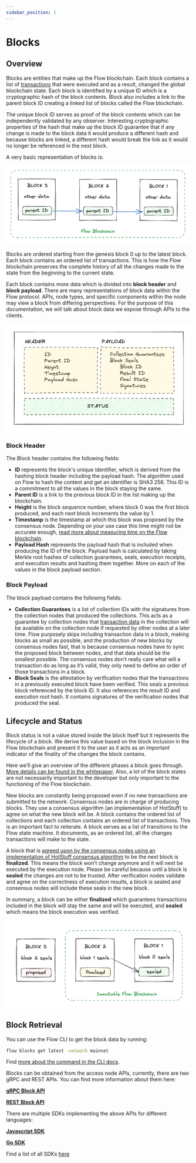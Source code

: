 ```yaml
---
sidebar_position: 1
---
```


# Blocks

## Overview

Blocks are entities that make up the Flow blockchain. Each block contains a list of [transactions](./transactions.md) that were executed and as a result, changed the global blockchain state. Each block is identified by a unique ID which is a cryptographic hash of the block contents. Block also includes a link to the parent block ID creating a linked list of blocks called the Flow blockchain. 

The unique block ID serves as proof of the block contents which can be independently validated by any observer. Interesting cryptographic properties of the hash that make up the block ID guarantee that if any change is made to the block data it would produce a different hash and because blocks are linked, a different hash would break the link as it would no longer be referenced in the next block.

A very basic representation of blocks is:

![Screenshot 2023-08-16 at 15.16.38.png](_blocks_images/Screenshot_2023-08-16_at_15.16.38.png)

Blocks are ordered starting from the genesis block 0 up to the latest block. Each block contains an ordered list of transactions. This is how the Flow blockchain preserves the complete history of all the changes made to the state from the beginning to the current state. 

Each block contains more data which is divided into **block header** and **block payload**. There are many representations of block data within the Flow protocol. APIs, node types, and specific components within the node may view a block from differing perspectives. For the purpose of this documentation, we will talk about block data we expose through APIs to the clients.

![Screenshot 2023-08-16 at 10.50.53.png](_blocks_images/Screenshot_2023-08-16_at_10.50.53.png)

### Block Header

The Block header contains the following fields:

- **ID** represents the block's unique identifier, which is derived from the hashing block header including the payload hash. The algorithm used on Flow to hash the content and get an identifier is SHA3 256. This ID is a commitment to all the values in the block staying the same.
- **Parent ID** is a link to the previous block ID in the list making up the blockchain.
- **Height** is the block sequence number, where block 0 was the first block produced, and each next block increments the value by 1.
- **Timestamp** is the timestamp at which this block was proposed by the consensus node. Depending on your use case this time might not be accurate enough, [read more about measuring time on the Flow blockchain](https://cadence-lang.org/docs/0.42/measuring-time#time-on-the-flow-blockchain).
- **Payload Hash** represents the payload hash that is included when producing the ID of the block. Payload hash is calculated by taking Merkle root hashes of collection guarantees, seals, execution receipts, and execution results and hashing them together. More on each of the values in the block payload section.

### Block Payload

The block payload contains the following fields:

- **Collection Guarantees** is a list of collection IDs with the signatures from the collection nodes that produced the collections. This acts as a guarantee by collection nodes that [transaction data](./transactions.md) in the collection will be available on the collection node if requested by other nodes at a later time. Flow purposely skips including transaction data in a block, making blocks as small as possible, and the production of new blocks by consensus nodes fast, that is because consensus nodes have to sync the proposed block between nodes, and that data should be the smallest possible. The consensus nodes don’t really care what will a transaction do as long as it’s valid, they only need to define an order of those transactions in a block.
- **Block Seals** is the attestation by verification nodes that the transactions in a previously executed block have been verified. This seals a previous block referenced by the block ID. It also references the result ID and execution root hash. It contains signatures of the verification nodes that produced the seal.

## Lifecycle and Status

Block status is not a value stored inside the block itself but it represents the lifecycle of a block. We derive this value based on the block inclusion in the Flow blockchain and present it to the user as it acts as an important indicator of the finality of the changes the block contains. 

Here we’ll give an overview of the different phases a block goes through. [More details can be found in the whitepaper](https://flow.com/technical-paper). Also, a lot of the block states are not necessarily important to the developer but only important to the functioning of the Flow blockchain. 

New blocks are constantly being proposed even if no new transactions are submitted to the network. Consensus nodes are in charge of producing blocks. They use a consensus algorithm (an implementation of HotStuff) to agree on what the new block will be. A block contains the ordered list of collections and each collection contains an ordered list of transactions. This is an important fact to reiterate. A block serves as a list of transitions to the Flow state machine. It documents, as an ordered list, all the changes transactions will make to the state. 

A block that is [agreed upon by the consensus nodes using an implementation of HotStuff consensus algorithm](https://arxiv.org/pdf/2002.07403.pdf) to be the next block is **finalized**. This means the block won’t change anymore and it will next be executed by the execution node. Please be careful because until a block is **sealed** the changes are not to be trusted. After verification nodes validate and agree on the correctness of execution results, a block is sealed and consensus nodes will include these seals in the new block.

In summary, a block can be either **finalized** which guarantees transactions included in the block will stay the same and will be executed, and **sealed** which means the block execution was verified. 

![Screenshot 2023-08-16 at 10.48.26.png](_blocks_images/Screenshot_2023-08-16_at_10.48.26.png)

## Block Retrieval

You can use the Flow CLI to get the block data by running:

```sh
flow blocks get latest -network mainnet
```

Find [more about the command in the CLI docs](../../tools/flow-cli/get-flow-data/get-blocks.md).

Blocks can be obtained from the access node APIs, currently, there are two gRPC and REST APIs. You can find more information about them here:

[**gRPC Block API**](../../references/run-and-secure/nodes/access-api.mdx#blocks)

[**REST Block API**](/http-api#tag/Blocks)

There are multiple SDKs implementing the above APIs for different languages:

[**Javascript SDK**](../../tools/clients/fcl-js/index.md)

[**Go SDK**](../../tools/clients/flow-go-sdk/index.mdx)

Find a list of all SDKs [here](../../tools/clients/index.md)
